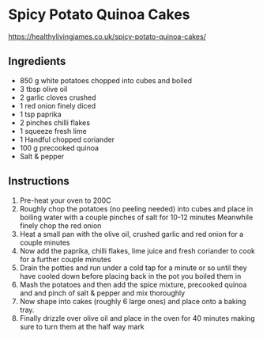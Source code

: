 # Spicy Potato Quinoa Cakes

https://healthylivingjames.co.uk/spicy-potato-quinoa-cakes/

## Ingredients

- 850 g white potatoes chopped into cubes and boiled
- 3 tbsp olive oil
- 2 garlic cloves crushed
- 1 red onion finely diced
- 1 tsp paprika
- 2 pinches chilli flakes
- 1 squeeze fresh lime
- 1 Handful chopped coriander
- 100 g precooked quinoa
- Salt & pepper

## Instructions

1. Pre-heat your oven to 200C
2. Roughly chop the potatoes (no peeling needed) into cubes and place in boiling water with a couple pinches of salt for 10-12 minutes
Meanwhile finely chop the red onion
3. Heat a small pan with the olive oil, crushed garlic and red onion for a couple minutes
4. Now add the paprika, chilli flakes, lime juice and fresh coriander to cook for a further couple minutes
5. Drain the potties and run under a cold tap for a minute or so until they have cooled down before placing back in the pot you boiled them in
6. Mash the potatoes and then add the spice mixture, precooked quinoa and and pinch of salt & pepper and mix thoroughly
7. Now shape into cakes (roughly 6 large ones) and place onto a baking tray.
8. Finally drizzle over olive oil and place in the oven for 40 minutes making sure to turn them at the half way mark


